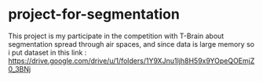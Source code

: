 # project-for-segmentation
This project is my participate in the competition with T-Brain about segmentation spread through air spaces, and since data is large memory so i put dataset in this link : https://drive.google.com/drive/u/1/folders/1Y9XJnu1Ijh8H59x9YOpeQOEmjZ0_3BNj
